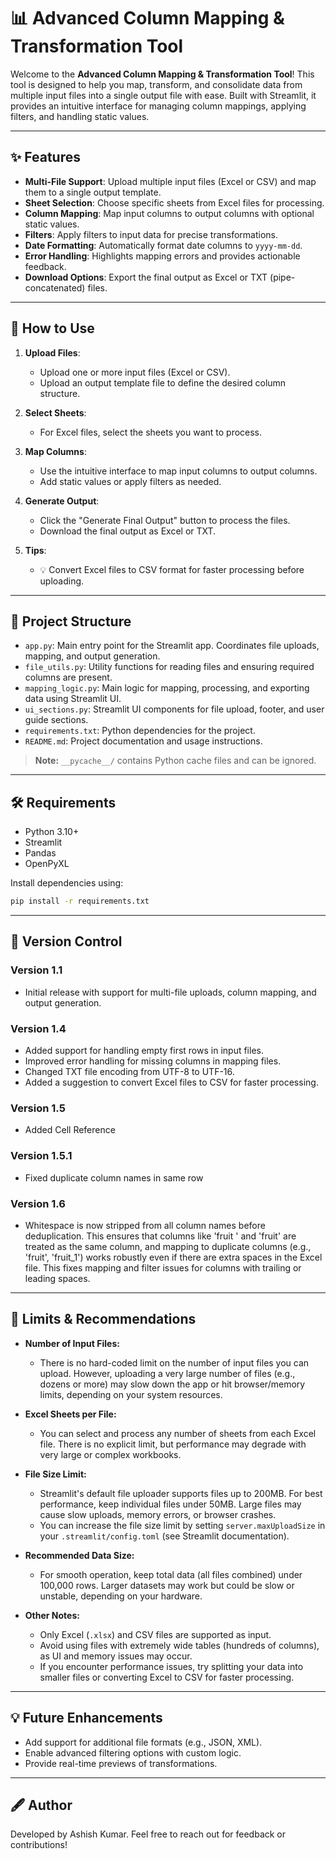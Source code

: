 # 📊 Advanced Column Mapping & Transformation Tool

Welcome to the **Advanced Column Mapping & Transformation Tool**! This tool is designed to help you map, transform, and consolidate data from multiple input files into a single output file with ease. Built with Streamlit, it provides an intuitive interface for managing column mappings, applying filters, and handling static values.

---

## ✨ Features

- **Multi-File Support**: Upload multiple input files (Excel or CSV) and map them to a single output template.
- **Sheet Selection**: Choose specific sheets from Excel files for processing.
- **Column Mapping**: Map input columns to output columns with optional static values.
- **Filters**: Apply filters to input data for precise transformations.
- **Date Formatting**: Automatically format date columns to `yyyy-mm-dd`.
- **Error Handling**: Highlights mapping errors and provides actionable feedback.
- **Download Options**: Export the final output as Excel or TXT (pipe-concatenated) files.

---

## 🚀 How to Use

1. **Upload Files**:
   - Upload one or more input files (Excel or CSV).
   - Upload an output template file to define the desired column structure.

2. **Select Sheets**:
   - For Excel files, select the sheets you want to process.

3. **Map Columns**:
   - Use the intuitive interface to map input columns to output columns.
   - Add static values or apply filters as needed.

4. **Generate Output**:
   - Click the "Generate Final Output" button to process the files.
   - Download the final output as Excel or TXT.

5. **Tips**:
   - 💡 Convert Excel files to CSV format for faster processing before uploading.

---

## 📁 Project Structure

- `app.py`: Main entry point for the Streamlit app. Coordinates file uploads, mapping, and output generation.
- `file_utils.py`: Utility functions for reading files and ensuring required columns are present.
- `mapping_logic.py`: Main logic for mapping, processing, and exporting data using Streamlit UI.
- `ui_sections.py`: Streamlit UI components for file upload, footer, and user guide sections.
- `requirements.txt`: Python dependencies for the project.
- `README.md`: Project documentation and usage instructions.

> **Note:** `__pycache__/` contains Python cache files and can be ignored.

---

## 🛠️ Requirements

- Python 3.10+
- Streamlit
- Pandas
- OpenPyXL

Install dependencies using:
```bash
pip install -r requirements.txt
```

---

## 📜 Version Control

### Version 1.1
- Initial release with support for multi-file uploads, column mapping, and output generation.

### Version 1.4
- Added support for handling empty first rows in input files.
- Improved error handling for missing columns in mapping files.
- Changed TXT file encoding from UTF-8 to UTF-16.
- Added a suggestion to convert Excel files to CSV for faster processing.

### Version 1.5
- Added Cell Reference

### Version 1.5.1
- Fixed duplicate column names in same row

### Version 1.6
- Whitespace is now stripped from all column names before deduplication. This ensures that columns like 'fruit ' and 'fruit' are treated as the same column, and mapping to duplicate columns (e.g., 'fruit', 'fruit_1') works robustly even if there are extra spaces in the Excel file. This fixes mapping and filter issues for columns with trailing or leading spaces.
---

## 🚦 Limits & Recommendations

- **Number of Input Files:**
  - There is no hard-coded limit on the number of input files you can upload. However, uploading a very large number of files (e.g., dozens or more) may slow down the app or hit browser/memory limits, depending on your system resources.

- **Excel Sheets per File:**
  - You can select and process any number of sheets from each Excel file. There is no explicit limit, but performance may degrade with very large or complex workbooks.

- **File Size Limit:**
  - Streamlit's default file uploader supports files up to 200MB. For best performance, keep individual files under 50MB. Large files may cause slow uploads, memory errors, or browser crashes.
  - You can increase the file size limit by setting `server.maxUploadSize` in your `.streamlit/config.toml` (see Streamlit documentation).

- **Recommended Data Size:**
  - For smooth operation, keep total data (all files combined) under 100,000 rows. Larger datasets may work but could be slow or unstable, depending on your hardware.

- **Other Notes:**
  - Only Excel (`.xlsx`) and CSV files are supported as input.
  - Avoid using files with extremely wide tables (hundreds of columns), as UI and memory issues may occur.
  - If you encounter performance issues, try splitting your data into smaller files or converting Excel to CSV for faster processing.

---

## 💡 Future Enhancements

- Add support for additional file formats (e.g., JSON, XML).
- Enable advanced filtering options with custom logic.
- Provide real-time previews of transformations.

---

## 🖋️ Author
Developed by Ashish Kumar. Feel free to reach out for feedback or contributions!
